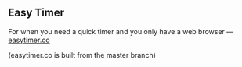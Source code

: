 ## Easy Timer

For when you need a quick timer and you only have a web browser — [easytimer.co](http://www.easytimer.co)

(easytimer.co is built from the master branch)
